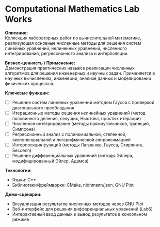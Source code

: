 # Computational Mathematics Lab Works

**Описание:**  
Коллекция лабораторных работ по вычислительной математике, реализующая основные численные методы для решения систем линейных уравнений, нелинейных уравнений, численного интегрирования, регрессионного анализа и интерполяции.

**Бизнес-ценность / Применение:**  
Демонстрация практических навыков реализации численных алгоритмов для решения инженерных и научных задач. Применяется в научных вычислениях, инженерии, анализе данных и моделировании физических процессов.

**Ключевые функции:**

- [ ] Решение систем линейных уравнений методом Гаусса с проверкой диагонального преобладания
- [ ] Итерационные методы решения нелинейных уравнений (метод половинного деления, секущих, Ньютона, простых итераций)
- [ ] Численное интегрирование (методы прямоугольников, трапеций, Симпсона)
- [ ] Регрессионный анализ с полиномиальной, степенной, экспоненциальной и логарифмической аппроксимацией
- [ ] Интерполяция функций (методы Лагранжа, Гаусса, Стирлинга, Бесселя)
- [ ] Решение дифференциальных уравнений (методы Эйлера, модифицированный Эйлер, Адамса)

**Технологии:**

- Языки: C++
- Библиотеки/фреймворки: CMake, nlohmann/json, GNU Plot

**Демо-сценарии:**

- Визуализация результатов численных методов через GNU Plot
- Веб-интерфейс для решения дифференциальных уравнений (Lab6)
- Интерактивный ввод данных и вывод результатов в консольном режиме
